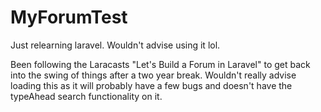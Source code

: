 # MyForumTest
Just relearning laravel. Wouldn't advise using it lol.

Been following the Laracasts "Let's Build a Forum in Laravel" to get back into the swing of things after a two year break.
Wouldn't really advise loading this as it will probably have a few bugs and doesn't have the typeAhead search functionality on it.
